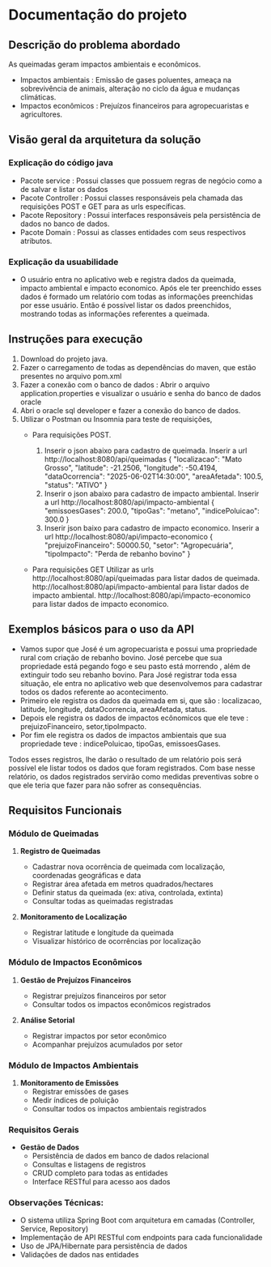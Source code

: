 # Documentação do projeto



##  Descrição do problema abordado

As queimadas geram impactos ambientais e econômicos.

*   Impactos ambientais : Emissão de gases poluentes, ameaça na sobrevivência de animais, alteração no ciclo da água e mudanças climáticas.
*   Impactos econômicos : Prejuízos financeiros para agropecuaristas e agricultores. 

##  Visão geral da arquitetura da solução

### Explicação do código java
*   Pacote service : Possui classes que possuem regras de negócio como a de salvar e listar os dados
*   Pacote Controller : Possui classes responsáveis pela chamada das requisições POST e GET para as urls específicas.
*   Pacote Repository : Possui interfaces responsáveis pela persistência de dados no banco de dados.
*   Pacote Domain : Possui as classes entidades com seus respectivos atributos.

### Explicação da usuabilidade

* O usuário entra no aplicativo web e registra dados da queimada, impacto ambiental e impacto economico. 
  Após ele ter preenchido esses dados é formado um relatório com todas as informações preenchidas por esse usuário.
  Então é possível listar os dados preenchidos, mostrando todas as informações referentes a queimada.

## Instruções para execução

1. Download do projeto java.
2. Fazer o carregamento de todas as dependências do maven, que estão presentes no arquivo pom.xml
3. Fazer a conexão com o banco de dados :
    Abrir o arquivo application.properties e visualizar o usuário e senha do banco de dados oracle
4. Abri o oracle sql developer e fazer a conexão do banco de dados.
5. Utilizar o Postman ou Insomnia para teste de requisições, 
    * Para requisições POST.
      1.  Inserir o json abaixo para cadastro de queimada. Inserir a url http://localhost:8080/api/queimadas
        { "localizacao": "Mato Grosso",
         "latitude": -21.2506,
         "longitude": -50.4194,
         "dataOcorrencia": "2025-06-02T14:30:00",
         "areaAfetada": 100.5,
         "status": "ATIVO"
         }
      2. Inserir o json abaixo para cadastro de impacto ambiental. Inserir a url http://localhost:8080/api/impacto-ambiental
         {
         "emissoesGases": 200.0,
         "tipoGas": "metano",
         "indicePoluicao": 300.0
         }
      3. Inserir json baixo para cadastro de impacto economico. Inserir a url http://localhost:8080/api/impacto-economico
         {
         "prejuizoFinanceiro": 50000.50,
         "setor": "Agropecuária",
         "tipoImpacto": "Perda de rebanho bovino"
         }

   * Para requisições GET
    Utilizar as urls
     http://localhost:8080/api/queimadas para listar dados de queimada.
     http://localhost:8080/api/impacto-ambiental para listar dados de impacto ambiental.
     http://localhost:8080/api/impacto-economico para listar dados de impacto economico.

## Exemplos básicos para o uso da API

*   Vamos supor que José é um agropecuarista e possui uma propriedade rural com criação de rebanho bovino.
    José percebe que sua propriedade está pegando fogo e seu pasto está morrendo , além de extinguir todo seu rebanho bovino.
    Para José registrar toda essa situação, ele entra no aplicativo web que desenvolvemos  para cadastrar todos os dados referente ao acontecimento.
*  Primeiro ele registra os dados da queimada em si, que são : localizacao, latitude, longitude, dataOcorrencia, areaAfetada, status.
*  Depois ele registra os dados de impactos ecônomicos que ele teve : prejuizoFinanceiro, setor,tipoImpacto.
*  Por fim ele registra os dados de impactos ambientais que sua propriedade teve : indicePoluicao, tipoGas, emissoesGases.

Todos esses registros, lhe darão o resultado de um relatório pois será possível ele listar todos os dados que foram registrados. 
Com base nesse relatório, os dados registrados servirão como medidas preventivas sobre o que ele teria que fazer para não sofrer as consequências.

## Requisitos Funcionais 

### Módulo de Queimadas
1. **Registro de Queimadas**
    - Cadastrar nova ocorrência de queimada com localização, coordenadas geográficas e data
    - Registrar área afetada em metros quadrados/hectares
    - Definir status da queimada (ex: ativa, controlada, extinta)
    - Consultar todas as queimadas registradas

2. **Monitoramento de Localização**
    - Registrar latitude e longitude da queimada
    - Visualizar histórico de ocorrências por localização

### Módulo de Impactos Econômicos
1. **Gestão de Prejuízos Financeiros**
    - Registrar prejuízos financeiros por setor
    - Consultar todos os impactos econômicos registrados

2. **Análise Setorial**
    - Registrar impactos por setor econômico
    - Acompanhar prejuízos acumulados por setor

### Módulo de Impactos Ambientais
1. **Monitoramento de Emissões**
    - Registrar emissões de gases
    - Medir índices de poluição
    - Consultar todos os impactos ambientais registrados

### Requisitos Gerais
* **Gestão de Dados**
    - Persistência de dados em banco de dados relacional
    - Consultas e listagens de registros
    - CRUD completo para todas as entidades
    - Interface RESTful para acesso aos dados

### Observações Técnicas:
- O sistema utiliza Spring Boot com arquitetura em camadas (Controller, Service, Repository)
- Implementação de API RESTful com endpoints para cada funcionalidade
- Uso de JPA/Hibernate para persistência de dados
- Validações de dados nas entidades


